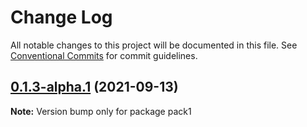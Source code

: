 # Change Log

All notable changes to this project will be documented in this file.
See [Conventional Commits](https://conventionalcommits.org) for commit guidelines.

## [0.1.3-alpha.1](https://github.com/Hooked74/test-lerna/compare/v0.1.3-alpha.0...v0.1.3-alpha.1) (2021-09-13)

**Note:** Version bump only for package pack1
